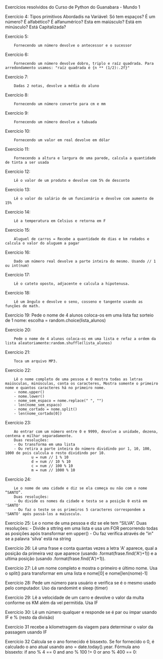 Exercícios resolvidos do Curso de Python do Guanabara - Mundo 1


Exercício 4: 
    Tipos primitivos
    Abordadis na Variável:
        Só tem espaços?
        É um número?
        É alfabético?
        É alfanumérico?
        Esta em maiúsculo?
        Está em minúsculo?
        Está Capitalizada?

Exercício 5:
        
        Fornecendo um número devolve o antecessor e o sucessor

Exercício 6:

        Fornecendo um número devolve dobro, triplo e raíz quadrada. Para arredondamento usamos: "raíz quadrada é {n ** (1/2):.2f}"

Exercício 7:

        Dadas 2 notas, devolve a média do aluno

Exercício 8:

        Fornecendo um número converte para cm e mm

Exercício 9:

        Fornecendo um número devolve a tabuada
    
Exercício 10:

        Fornecendo um valor em real devolve em dólar
    
Exercício 11:

        Fornecendo a altura e largura de uma parede, calcula a quantidade de tinta a ser usada

Exercício 12:

        Lê o valor de um produto e devolve com 5% de desconto

Exercício 13:

        Lê o valor do salário de um funcionário e devolve com aumento de 15%

Exercício 14:

        Lê a temperatura em Celsius e retorna em F

Exercício 15:

        Aluguel de carros = Recebe a quantidade de dias e km rodados e calcula o valor do aluguem a pagar

Exercício 16:

        Dado um número real devolve a parte inteira do mesmo. Usando // 1 ou int(num)

Exercício 17:

        Lê o cateto oposto, adjacente e calcula a hipotenusa.

Exercício 18:

        Lê um ângulo e devolve o seno, cosseno e tangente usando as funções de math.


Exercício 19:
        Pede o nome de 4 alunos coloca-os em uma lista faz sorteio de 1 nome: escolha = random.choice(lista_alunos)

Exercício 20:

        Pede o nome de 4 alunos coloca-os em uma lista e refaz a ordem da lista aleatoriamente:random.shuffle(lista_alunos)

Exercício 21:

        Toca um arquivo MP3.

Exercício 22:

        Lê o nome completo de uma pessoa e O mostra todas as letras maiúsculas, minúsculas, conta os caracteres, Mostra somente o primeiro nome e quantos caracteres há no primeiro nome.
        - nome.upper()
        - nome.lower()
        - nome_sem_espaco = nome.replace(" ", "")
        - len(nome_sem_espaco)
        - nome_cortado = nome.split()
        - len(nome_cortado[0])

Exercício 23:

        Ao entrar com um número entre 0 e 9999, devolve a unidade, dezena, centena e milhar separadamente.
        Duas resoluções:
        - Ou transforma em uma lista
        - Ou retira a parte inteira do número dividindo por 1, 10, 100, 1000 de pois calcula o resto dividindo por 10. 
                u = num // 1 % 10
                d = num // 10 % 10
                c = num // 100 % 10
                m = num // 1000 % 10

Exercício 24: 

        Le o nome de uma cidade e diz se ela começa ou não com o nome “SANTO”.
        Duas resoluções:
        - Ou divide os nomes da cidade e testa se a posição 0 está em 'SANTO'
        - Ou faz o teste se os primeiros 5 caracteres correspondem a 'SANTO' após passá-los a maíusculo.
        
Exercício 25:
        Le o nome de uma pessoa e diz se ele tem “SILVA”.
        Duas resoluções:
        - Divide a sttring em uma lista e usa um FOR percorrendo todas as posições após transformar em upper()
        - Ou faz verifica através de "in" se a palavra 'silva' está na string

Exercício 26:
        Lê uma frase e conta quantas vezes a letra 'A' aparece, qual a posição da primeira vez
        que aparece (usando .format(frase.find('A')+1)) e a ultima posição (usando .format(frase.find('A')+1)).

Exercício 27:
        Lê um nome completo e mostra o primeiro e último nome. Usa o split() para transformar
        em uma lista e nome[0] e nome[len(nome)-1]

Exercício 28:
        Pede um número para usuário e verifica se é o mesmo usado pelo computador.
        Uso da randomint e sleep (timer)

Exercício 29:
        Lê a velocidade de um carro e devolve o valor da multa conforme os KM
        além da vel permitida. Usa IF

Exercício 30:
        Lê um número qualquer e responde se é par ou ímpar usando IF e % (resto da divisão)

Exercício 31
        recebe a kilometragem da viagem para determinar o valor da passagem usando IF

Exercício 32
        Calcula se o ano fornecido é bissexto. Se for fornecido o 0, é calculado o ano atual usando ano = date.today().year.
        Fórmula ano bissexto: if ano % 4 == 0 and ano % 100 != 0 or ano % 400 == 0:
